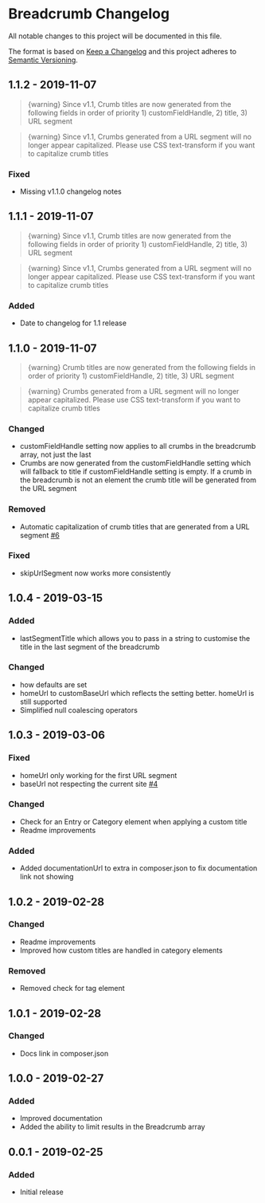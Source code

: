 # Breadcrumb Changelog

All notable changes to this project will be documented in this file.

The format is based on [Keep a Changelog](http://keepachangelog.com/) and this project adheres to [Semantic Versioning](http://semver.org/).

## 1.1.2 - 2019-11-07
> {warning} Since v1.1, Crumb titles are now generated from the following fields in order of priority 1) customFieldHandle, 2) title, 3) URL segment  

> {warning} Since v1.1, Crumbs generated from a URL segment will no longer appear capitalized. Please use CSS text-transform if you want to capitalize crumb titles

### Fixed
- Missing v1.1.0 changelog notes

## 1.1.1 - 2019-11-07
> {warning} Since v1.1, Crumb titles are now generated from the following fields in order of priority 1) customFieldHandle, 2) title, 3) URL segment  

> {warning} Since v1.1, Crumbs generated from a URL segment will no longer appear capitalized. Please use CSS text-transform if you want to capitalize crumb titles

### Added
- Date to changelog for 1.1 release

## 1.1.0 - 2019-11-07
> {warning} Crumb titles are now generated from the following fields in order of priority 1) customFieldHandle, 2) title, 3) URL segment  

> {warning} Crumbs generated from a URL segment will no longer appear capitalized. Please use CSS text-transform if you want to capitalize crumb titles

### Changed
- customFieldHandle setting now applies to all crumbs in the breadcrumb array, not just the last
- Crumbs are now generated from the customFieldHandle setting which will fallback to title if customFieldHandle setting is empty. If a crumb in the breadcrumb is not an element the crumb title will be generated from the URL segment

### Removed
- Automatic capitalization of crumb titles that are generated from a URL segment [#6](https://github.com/youandmedigital/craft-breadcrumb/issues/6)

### Fixed
- skipUrlSegment now works more consistently

## 1.0.4 - 2019-03-15
### Added
- lastSegmentTitle which allows you to pass in a string to customise the title in the last segment of the breadcrumb

### Changed
- how defaults are set
- homeUrl to customBaseUrl which reflects the setting better. homeUrl is still supported
- Simplified null coalescing operators

## 1.0.3 - 2019-03-06
### Fixed
- homeUrl only working for the first URL segment
- baseUrl not respecting the current site [#4](https://github.com/youandmedigital/craft-breadcrumb/issues/4)

### Changed
- Check for an Entry or Category element when applying a custom title
- Readme improvements

### Added
- Added documentationUrl to extra in composer.json to fix documentation link not showing

## 1.0.2 - 2019-02-28
### Changed
- Readme improvements
- Improved how custom titles are handled in category elements

### Removed
- Removed check for tag element

## 1.0.1 - 2019-02-28
### Changed
- Docs link in composer.json

## 1.0.0 - 2019-02-27
### Added
- Improved documentation
- Added the ability to limit results in the Breadcrumb array

## 0.0.1 - 2019-02-25
### Added
- Initial release
